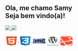 ## Ola, me chamo Samy<br> Seja bem vindo(a)!

<div>
  <a href="https://github.com/SamyJorge">
  <img height="150em" src="https://github-readme-stats.vercel.app/api?username=SamyJorge&show_icons=true&theme=dracula&include_all_commits=true&count_private=true"/>
  <img height="150em" src="https://github-readme-stats.vercel.app/api/top-langs/?username=SamyJorge&layout=compact&langs_count=7&theme=dracula"/>
</div>
<div style="display: inline_block"><br>
  <img align="center" alt="HTML5" height="30" width="40" src="https://raw.githubusercontent.com/devicons/devicon/master/icons/html5/html5-original.svg">
  <img align="center" alt="CSS3" height="30" width="40" src="https://raw.githubusercontent.com/devicons/devicon/master/icons/css3/css3-original.svg">
  <img align="center" alt="PHP" height="30" width="40" src="https://raw.githubusercontent.com/devicons/devicon/master/icons/php/php-original.svg">
  <img align="center" alt="Wordpress" height="30" width="40" src="https://raw.githubusercontent.com/devicons/devicon/master/icons/wordpress/wordpress-original.svg">
  <img align="center" alt="PHP" height="30" width="40" src="https://raw.githubusercontent.com/devicons/devicon/master/icons/laravel/laravel-plain.svg">  
</div>
  
